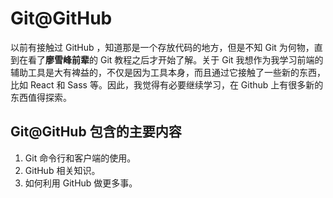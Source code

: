 # Git@GitHub

以前有接触过 GitHub ，知道那是一个存放代码的地方，但是不知 Git 为何物，直到在看了**廖雪峰前辈**的 Git 教程之后才开始了解。关于 Git 我想作为我学习前端的辅助工具是大有裨益的，不仅是因为工具本身，而且通过它接触了一些新的东西，比如 React 和 Sass 等。因此，我觉得有必要继续学习，在 Github 上有很多新的东西值得探索。

## Git@GitHub 包含的主要内容

1. Git 命令行和客户端的使用。
2. GitHub 相关知识。
3. 如何利用 GitHub 做更多事。
